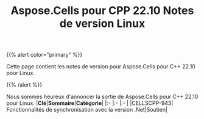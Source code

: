 ﻿---
title: Aspose.Cells pour CPP 22.10 Notes de version Linux
type: docs
weight: 3
url: /fr/cpp/aspose-cells-for-cpp-22-10-release-notes-linux/
---
{{% alert color="primary" %}}

Cette page contient les notes de version pour Aspose.Cells pour C++ 22.10 pour Linux.

{{% /alert %}}

Nous sommes heureux d'annoncer la sortie de Aspose.Cells pour C++ 22.10 pour Linux.
|**Clé**|**Sommaire**|**Catégorie**|
|:- |:- |:- |
|CELLSCPP-943| Fonctionnalités de synchronisation avec la version .Net|Soutien|



